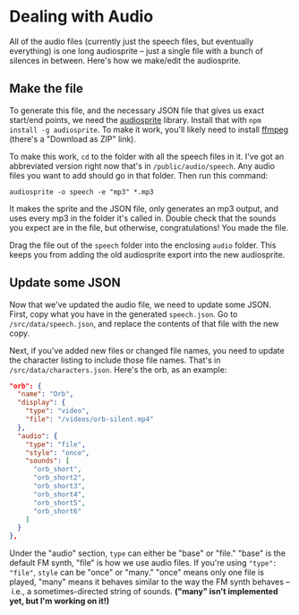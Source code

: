 # Dealing with Audio

All of the audio files (currently just the speech files, but eventually everything) is one long audiosprite – just a single file with a bunch of silences in between. Here's how we make/edit the audiosprite.

## Make the file

To generate this file, and the necessary JSON file that gives us exact start/end points, we need the [audiosprite](https://github.com/tonistiigi/audiosprite) library. Install that with `npm install -g audiosprite`. To make it work, you'll likely need to install [ffmpeg](https://evermeet.cx/ffmpeg/) (there's a "Download as ZIP" link).

To make this work, `cd` to the folder with all the speech files in it. I've got an abbreviated version right now that's in `/public/audio/speech`. Any audio files you want to add should go in that folder. Then run this command:

`audiosprite -o speech -e "mp3" *.mp3`

It makes the sprite and the JSON file, only generates an mp3 output, and uses every mp3 in the folder it's called in. Double check that the sounds you expect are in the file, but otherwise, congratulations! You made the file.

Drag the file out of the `speech` folder into the enclosing `audio` folder. This keeps you from adding the old audiosprite export into the new audiosprite.

## Update some JSON

Now that we've updated the audio file, we need to update some JSON. First, copy what you have in the generated `speech.json`. Go to `/src/data/speech.json`, and replace the contents of that file with the new copy.

Next, if you've added new files or changed file names, you need to update the character listing to include those file names. That's in `/src/data/characters.json`. Here's the orb, as an example:

```json
"orb": {
  "name": "Orb",
  "display": {
    "type": "video",
    "file": "/videos/orb-silent.mp4"
  },
  "audio": {
    "type": "file",
    "style": "once",
    "sounds": [
      "orb_short",
      "orb_short2",
      "orb_short3",
      "orb_short4",
      "orb_short5",
      "orb_short6"
    ]
  }
},

```

Under the "audio" section, `type` can either be "base" or "file." "base" is the default FM synth, "file" is how we use audio files. If you're using `"type": "file"`, `style` can be "once" or "many." "once" means only one file is played, "many" means it behaves similar to the way the FM synth behaves – i.e., a sometimes-directed string of sounds. **("many" isn't implemented yet, but I'm working on it!)**